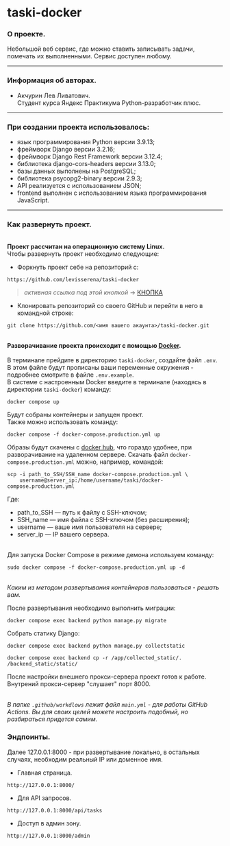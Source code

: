# taski-docker
### О проекте.
Небольшой веб сервис, где можно ставить записывать задачи, помечать их выполненными. Сервис доступен любому.
___
### Информация об авторах.
- Акчурин Лев Ливатович.<br>Студент курса Яндекс Практикума Python-разработчик плюс.<br>
___
### При создании проекта использовалось:
- язык программирования Python версии 3.9.13;
- фреймворк Django версии 3.2.16;
- фреймворк Django Rest Framework версии 3.12.4;
- библиотека django-cors-headers версии 3.13.0;
- базы данных выполнены на PostgreSQL;
- библиотека psycopg2-binary версии 2.9.3;
- API реализуется с использованием JSON;
- frontend выполнен с использованием языка программирования JavaScript.
___
### Как развернуть проект.
<br>**Проект рассчитан на операционную систему Linux.**<br>
Чтобы развернуть проект необходимо следующие:
- Форкнуть проект себе на репозиторий с:
```
https://github.com/levisserena/taski-docker
```

>*активная ссылка под этой кнопкой* -> [КНОПКА](https://github.com/levisserena/taski-docker)
- Клонировать репозиторий со своего GitHub и перейти в него в командной строке:

```
git clone https://github.com/<имя вашего акаунта>/taski-docker.git
```
<br>**Разворачивание проекта происходит с помощью [Docker](https://www.docker.com/).**<br>
<br>В терминале прейдите в директорию `taski-docker`, создайте файл `.env`. В этом файле будут прописаны ваши переменные окружения - подробнее смотрите в файле `.env.example`.<br>В системе с настроенным Docker введите в терминале (находясь в директории `taski-docker`) команду:
```
docker compose up
```
Будут собраны контейнеры и запущен проект.
<br>Также можно использовать команду:<br>
```
docker compose -f docker-compose.production.yml up 
```
Образы будут скачены с [docker
hub](https://hub.docker.com/), что гораздо удобнее, при разворачивание на удаленном сервере. Скачать файл `docker-compose.production.yml` можно, например, командой:
```
scp -i path_to_SSH/SSH_name docker-compose.production.yml \
    username@server_ip:/home/username/taski/docker-compose.production.yml 
```
Где:
  - path_to_SSH — путь к файлу с SSH-ключом;
  - SSH_name — имя файла с SSH-ключом (без расширения);
  - username — ваше имя пользователя на сервере;
  - server_ip — IP вашего сервера.

<br>Для запуска Docker Compose в режиме демона используем команду:<br>
```
sudo docker compose -f docker-compose.production.yml up -d
```
<br>*Каким из методом развертывания контейнеров пользоваться - решать вам.*<br>

После развертывания необходимо выполнить миграции:
```
docker compose exec backend python manage.py migrate
```
Собрать статику Django:
```
docker compose exec backend python manage.py collectstatic
```
```
docker compose exec backend cp -r /app/collected_static/. /backend_static/static/
```
После настройки внешнего прокси-сервера проект готов к работе. Внутрений прокси-сервер "слушает" порт 8000.

<br>*В папке `.github/workdlows` лежит файл `main.yml` - для работы GitHub Actions. Вы для своих целей можете настроить подобный, но разбираться придется самим.*<br>
### Эндпоинты.
Далее 127.0.0.1:8000 - при развертывание локально, в остальных случаях, необходим реальный IP или доменное имя.
- Главная страница.
```
http://127.0.0.1:8000/
```
- Для API запросов.
```
http://127.0.0.1:8000/api/tasks
```
- Доступ в админ зону.
```
http://127.0.0.1:8000/admin
```